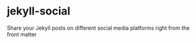 # jekyll-social
Share your Jekyll posts on different social media platforms right from the front matter
